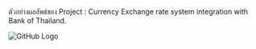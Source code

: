 ตัวอย่างผลลัพธ์ของ Project : Currency Exchange rate system integration with Bank of Thailand.

![GitHub Logo]([https://github.com/username/repository/blob/master/images/logo.png](https://png.pngtree.com/png-clipart/20210711/original/pngtree-packed-meal-kawaii-illustration-png-image_6515747.jpg)https://png.pngtree.com/png-clipart/20210711/original/pngtree-packed-meal-kawaii-illustration-png-image_6515747.jpg)
